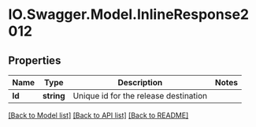 # IO.Swagger.Model.InlineResponse2012
## Properties

Name | Type | Description | Notes
------------ | ------------- | ------------- | -------------
**Id** | **string** | Unique id for the release destination | 

[[Back to Model list]](../README.md#documentation-for-models) [[Back to API list]](../README.md#documentation-for-api-endpoints) [[Back to README]](../README.md)

